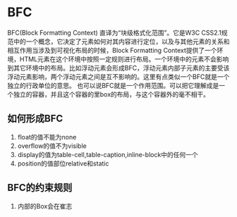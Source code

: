# BFC
BFC(Block Formatting Context) 直译为“块级格式化范围”。它是W3C CSS2.1规范中的一个概念，它决定了元素如何对其内容进行定位，以及与其他元素的关系和相互作用当涉及到可视化布局的时候，Block Formatting Context提供了一个环境，HTML元素在这个环境中按照一定规则进行布局。一个环境中的元素不会影响到其它环境中的布局。比如浮动元素会形成BFC，浮动元素内部子元素的主要受该浮动元素影响，两个浮动元素之间是互不影响的。这里有点类似一个BFC就是一个独立的行政单位的意思。
也可以说BFC就是一个作用范围。可以把它理解成是一个独立的容器，并且这个容器的里box的布局，与这个容器外的毫不相干。

## 如何形成BFC
1. float的值不能为none
2. overflow的值不为visible
3. display的值为table-cell,table-caption,inline-block中的任何一个
4. position的值部位relative和static

## BFC的约束规则
1. 内部的Box会在崔志